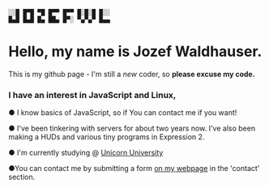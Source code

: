 ```
░░█ █▀█ ▀█ █▀▀ █▀▀ █░█░█ █░░
█▄█ █▄█ █▄ ██▄ █▀░ ▀▄▀▄▀ █▄▄
```
# Hello, my name is Jozef Waldhauser. 
This is my github page - I'm still a *new* coder, so **please excuse my code.**

### I have an interest in JavaScript and Linux, 
● I know basics of JavaScript, so if You can contact me if you want!

● I've been tinkering with servers for about two years now. I've also been making a HUDs and various tiny programs in Expression 2.

● I'm currently studying @ [Unicorn University](https://unicornuniversity.net/)

●You can contact me by submitting a form [on my webpage](https://www.waldhauser.sk/contact.php) in the 'contact' section.

<!---
Jozefwl/Jozefwl is a ✨ special ✨ repository because its `README.md` (this file) appears on your GitHub profile.
You can click the Preview link to take a look at your changes.
--->
